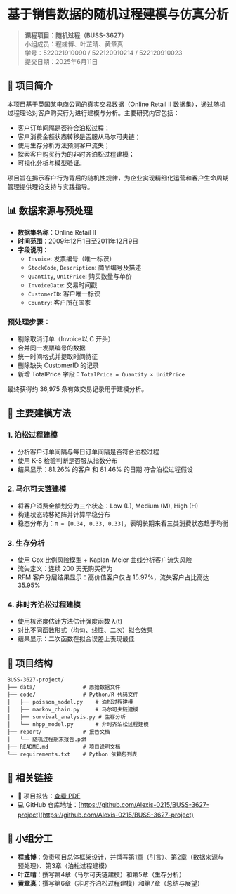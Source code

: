 # 基于销售数据的随机过程建模与仿真分析

> **课程项目：随机过程（BUSS-3627）**  
> 小组成员：程彧博、叶芷晴、黄章真  
> 学号：522021910090 / 522120910214 / 522120910023  
> 提交日期：2025年6月11日  

## 📌 项目简介

本项目基于英国某电商公司的真实交易数据（Online Retail II 数据集），通过随机过程理论对客户购买行为进行建模与分析。主要研究内容包括：

- 客户订单间隔是否符合泊松过程；
- 客户消费金额状态转移是否服从马尔可夫链；
- 使用生存分析方法预测客户流失；
- 探索客户购买行为的非时齐泊松过程建模；
- 可视化分析与模型验证。

项目旨在揭示客户行为背后的随机性规律，为企业实现精细化运营和客户生命周期管理提供理论支持与实践指导。

## 📊 数据来源与预处理

- **数据集名称**：Online Retail II
- **时间范围**：2009年12月1日至2011年12月9日
- **字段说明**：
  - `Invoice`: 发票编号（唯一标识）
  - `StockCode`, `Description`: 商品编号及描述
  - `Quantity`, `UnitPrice`: 购买数量与单价
  - `InvoiceDate`: 交易时间戳
  - `CustomerID`: 客户唯一标识
  - `Country`: 客户所在国家

### 预处理步骤：
- 剔除取消订单（Invoice以 C 开头）
- 合并同一发票编号的数据
- 统一时间格式并提取时间特征
- 删除缺失 CustomerID 的记录
- 新增 TotalPrice 字段：`TotalPrice = Quantity × UnitPrice`

最终获得约 36,975 条有效交易记录用于建模分析。

## 🧪 主要建模方法

### 1. 泊松过程建模
- 分析客户订单间隔与每日订单间隔是否符合泊松过程
- 使用 K-S 检验判断是否服从指数分布
- 结果显示：81.26% 的客户 和 81.46% 的日期 符合泊松过程假设

### 2. 马尔可夫链建模
- 将客户消费金额划分为三个状态：Low (L), Medium (M), High (H)
- 构建状态转移矩阵并计算平稳分布
- 稳态分布为：`π = [0.34, 0.33, 0.33]`，表明长期来看三类消费状态趋于均衡

### 3. 生存分析
- 使用 Cox 比例风险模型 + Kaplan-Meier 曲线分析客户流失风险
- 流失定义：连续 200 天无购买行为
- RFM 客户分层结果显示：高价值客户仅占 15.97%，流失客户占比高达 35.95%

### 4. 非时齐泊松过程建模
- 使用核密度估计方法估计强度函数 λ(t)
- 对比不同函数形式（均匀、线性、二次）拟合效果
- 结果显示：二次函数在拟合误差上表现最佳

## 📁 项目结构

```
BUSS-3627-project/
├── data/               # 原始数据文件
├── code/               # Python/R 代码文件
│   ├── poisson_model.py    # 泊松过程建模
│   ├── markov_chain.py     # 马尔可夫链建模
│   ├── survival_analysis.py # 生存分析
│   └── nhpp_model.py       # 非时齐泊松过程建模
├── report/             # 报告文档
│   └── 随机过程期末报告.pdf
├── README.md           # 项目说明文档
└── requirements.txt    # Python 依赖包列表
```

## 🔗 相关链接

- 📘 项目报告：[查看 PDF](https://github.com/Alexis-0215/BUSS-3627-project/blob/main/report/%E9%9A%8F%E6%9C%BA%E8%BF%87%E7%A8%8B%E6%9C%9F%E6%9C%AB%E6%8A%A5%E5%91%8A.pdf)
- 💻 GitHub 仓库地址：[https://github.com/Alexis-0215/BUSS-3627-project](https://github.com/Alexis-0215/BUSS-3627-project)

## 👥 小组分工

- **程彧博**：负责项目总体框架设计，并撰写第1章（引言）、第2章（数据来源与预处理）、第3章（泊松过程建模）
- **叶芷晴**：撰写第4章（马尔可夫链建模）和第5章（生存分析）
- **黄章真**：撰写第6章（非时齐泊松过程建模）和第7章（总结与展望）
